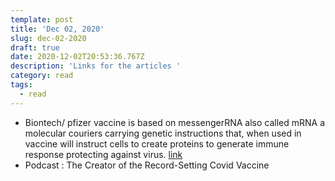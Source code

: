 ```yaml
---
template: post
title: 'Dec 02, 2020'
slug: dec-02-2020
draft: true
date: 2020-12-02T20:53:36.767Z
description: 'Links for the articles '
category: read
tags:
  - read
---
```

* Biontech/ pfizer vaccine is based on messengerRNA also called mRNA a molecular couriers carrying genetic instructions that, when used in vaccine will instruct cells to create proteins to generate immune response protecting against virus. [link](https://www.wsj.com/articles/how-pfizer-partner-biontech-became-a-leader-in-coronavirus-vaccine-race-11603359015?mod=searchresults_pos7&page=1)
* Podcast : The Creator of the Record-Setting Covid Vaccine